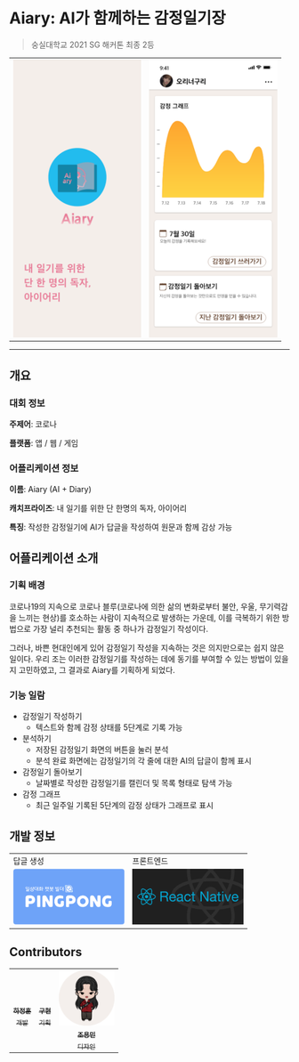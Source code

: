 # Aiary: AI가 함께하는 감정일기장

> 숭실대학교 2021 SG 해커톤 최종 2등

<table>
  <tr>
    <td align='center'>
      <img src="https://github.com/maemenaver/Aiary/blob/main/src/assets/images/splash.png?raw=true" height=500 />
    </td>
    <td align='center'>
      <img src="https://github.com/maemenaver/Aiary/blob/main/resources/imageMain.png?raw=true" height=500 />
    </td>
  </tr>
</table>

---

## 개요

### 대회 정보

**주제어**: 코로나

**플랫폼**: 앱 / 웹 / 게임

### 어플리케이션 정보

**이름**: Aiary (AI + Diary)

**캐치프라이즈**: 내 일기를 위한 단 한명의 독자, 아이어리

**특징**: 작성한 감정일기에 AI가 답글을 작성하여 원문과 함께 감상 가능

## 어플리케이션 소개

### 기획 배경

코로나19의 지속으로 코로나 블루(코로나에 의한 삶의 변화로부터 불안, 우울, 무기력감을 느끼는 현상)를 호소하는 사람이 지속적으로 발생하는 가운데, 이를 극복하기 위한 방법으로 가장 널리 추천되는 활동 중 하나가 감정일기 작성이다.

그러나, 바쁜 현대인에게 있어 감정일기 작성을 지속하는 것은 의지만으로는 쉽지 않은 일이다. 우리 조는 이러한 감정일기를 작성하는 데에 동기를 부여할 수 있는 방법이 있을지 고민하였고, 그 결과로 Aiary를 기획하게 되었다.

### 기능 일람

- 감정일기 작성하기
  - 텍스트와 함께 감정 상태를 5단계로 기록 가능
- 분석하기
  - 저장된 감정일기 화면의 버튼을 눌러 분석
  - 분석 완료 화면에는 감정일기의 각 줄에 대한 AI의 답글이 함께 표시
- 감정일기 돌아보기
  - 날짜별로 작성한 감정일기를 캘린더 및 목록 형태로 탐색 가능
- 감정 그래프
  - 최근 일주일 기록된 5단계의 감정 상태가 그래프로 표시

## 개발 정보

<table>
  <tr>
    <td>답글 생성</td>
    <td>프론트엔드</td>
  <tr>
    <td align='center'><a href='https://pingpong.us/'>
      <img src="https://github.com/maemenaver/Aiary/blob/main/resources/logo_pingpong.png?raw=true" width=200 />
    </a></td>
    <td align='center'><a href='https://reactnative.dev/'>
      <img src="https://github.com/maemenaver/Aiary/blob/main/resources/logo_reactNative.png?raw=true" width=200 />
    </a></td>
  </tr>
</table>

## Contributors

<table>
  <tr>
    <td align="center"><a href="https://github.com/maemenaver"><img src="https://avatars.githubusercontent.com/u/4525704?v=4?s=100" width="100px;" alt=""/><br /><sub><b>하정훈</b><br />개발</sub></a></td>
    <td align="center"><a href="https://github.com/QyuriLa"><img src="https://avatars.githubusercontent.com/u/68494132?v=4?s=100" width="100px;" alt=""/><br /><sub><b>구현</b><br />기획</sub></a></td>
    <td align="center"><a href="https://github.com/maemenaver/Aiary"><img src="https://github.com/maemenaver/Aiary/blob/main/resources/designerProfile.png?raw=true" width="100px;" alt=""/><br /><sub><b>조용민</b><br />디자인</sub></a></td>
  </tr>
</table>
